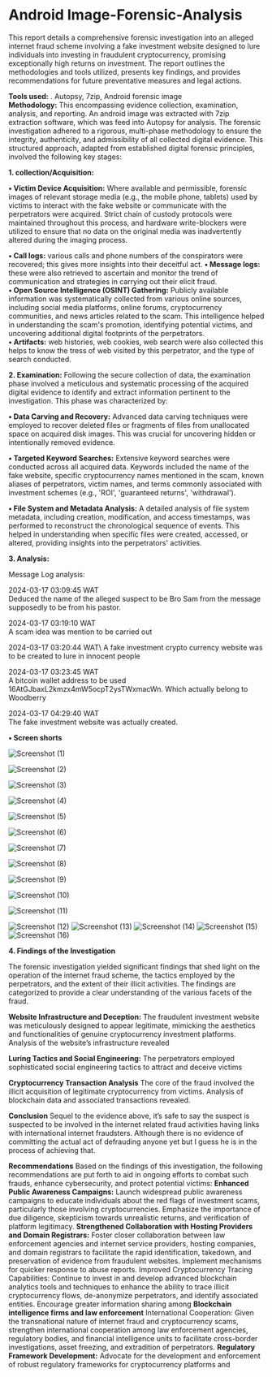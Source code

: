 # Android Image-Forensic-Analysis

This report details a comprehensive forensic investigation into an alleged internet
fraud scheme involving a fake investment website designed to lure individuals into
investing in fraudulent cryptocurrency, promising exceptionally high returns on
investment.
The report outlines the methodologies and tools utilized, presents key findings, and
provides recommendations for future preventative measures and legal actions.

**Tools used:** . Autopsy, 7zip, Android forensic image\
**Methodology:** This encompassing evidence collection, examination, analysis, and reporting. An android image was extracted with 7zip extraction software, which was feed into Autopsy for analysis. The forensic investigation adhered to a rigorous, multi-phase methodology to ensure
the integrity, authenticity, and admissibility of all collected digital evidence. This
structured approach, adapted from established digital forensic principles, involved the
following key stages:

 **1.	collection/Acquisition:**
 
  **• Victim Device Acquisition:** Where available and permissible, forensic images of
relevant storage media (e.g., the mobile phone, tablets) used by victims to interact with the fake website or communicate with
the perpetrators were acquired. Strict chain of custody protocols were
maintained throughout this process, and hardware write-blockers were utilized
to ensure that no data on the original media was inadvertently altered during the
imaging process.

**•	Call logs:** various calls and phone numbers of the conspirators were recovered; this gives more insights into their deceitful act.
**•	Message logs:**  these were also retrieved to ascertain and monitor the trend of communication and strategies in carrying out their elicit fraud.\
**•	Open Source Intelligence (OSINT) Gathering:**  Publicly available information
was systematically collected from various online sources, including social media
platforms, online forums, cryptocurrency communities, and news articles related
to the scam. This intelligence helped in understanding the scam's promotion,
identifying potential victims, and uncovering additional digital footprints of the
perpetrators.\
**•	Artifacts:** web histories, web cookies, web search were also collected this helps to know the tress of web visited by this perpetrator, and the type of search conducted.

**2.	Examination:** Following the secure collection of data, the examination phase involved a meticulous and systematic processing of the acquired digital evidence to identify and extract information pertinent to the investigation. This phase was characterized by:

**•	Data Carving and Recovery:** Advanced data carving techniques were employed
to recover deleted files or fragments of files from unallocated space on acquired
disk images. This was crucial for uncovering hidden or intentionally removed
evidence.

**•	Targeted Keyword Searches:** Extensive keyword searches were conducted
across all acquired data. Keywords included the name of the fake website,
specific cryptocurrency names mentioned in the scam, known aliases of
perpetrators, victim names, and terms commonly associated with investment
schemes (e.g., 'ROI', 'guaranteed returns', 'withdrawal').

**•	File System and Metadata Analysis:** A detailed analysis of file system metadata,
including creation, modification, and access timestamps, was performed to
reconstruct the chronological sequence of events. This helped in understanding
when specific files were created, accessed, or altered, providing insights into the
perpetrators' activities.

**3.	Analysis:**

Message Log analysis:

2024-03-17 03:09:45 WAT\
Deduced the name of the alleged suspect to be Bro Sam from the message supposedly to be from his pastor.

2024-03-17 03:19:10 WAT\
A scam idea was mention to be carried out

2024-03-17 03:20:44 WAT\ 
A fake investment crypto currency website was to be created to lure in innocent people

2024-03-17 03:23:45 WAT\
A bitcoin wallet address to be used 16AtGJbaxL2kmzx4mW5ocpT2ysTWxmacWn. Which actually belong to Woodberry

2024-03-17 04:29:40 WAT\
The fake investment website was actually created.

**•	Screen shorts**


![Screenshot (1)](https://github.com/user-attachments/assets/b4fd7fb5-f192-48b6-a75f-b8c265e18b51)





![Screenshot (2)](https://github.com/user-attachments/assets/0f2814a0-1d35-4030-af9f-2f0cd9e83b7b)

![Screenshot (3)](https://github.com/user-attachments/assets/211c4af4-13fc-4a23-897d-79bc63940b31)


![Screenshot (4)](https://github.com/user-attachments/assets/83083021-89e0-4130-a5db-b84ec6788f0e)





![Screenshot (5)](https://github.com/user-attachments/assets/550a279a-23b2-4849-9af5-e4c9c96e9910)






![Screenshot (6)](https://github.com/user-attachments/assets/eba4f06e-c725-482e-8ab9-d080d4e72764)








![Screenshot (7)](https://github.com/user-attachments/assets/4e984cec-9320-4b27-98a4-26a5aec83e12)




![Screenshot (8)](https://github.com/user-attachments/assets/25f4fe79-9df3-4ea7-a1a0-139917d33499)




![Screenshot (9)](https://github.com/user-attachments/assets/7a70db3d-2fdf-4eae-b7ff-492b5a90815a)



![Screenshot (10)](https://github.com/user-attachments/assets/f92a3e53-8c8f-444e-8354-71d4c192d7d3)



![Screenshot (11)](https://github.com/user-attachments/assets/6c859796-73b1-4104-8999-bf215b3bb6e4)

![Screenshot (12)](https://github.com/user-attachments/assets/515a1aef-921a-482a-9f4b-135fa87c7238)
![Screenshot (13)](https://github.com/user-attachments/assets/531ce328-0334-499d-b47b-92bbad340f9c)
![Screenshot (14)](https://github.com/user-attachments/assets/257dce2a-b13a-48ce-aa25-e9c1108cb1c9)
![Screenshot (15)](https://github.com/user-attachments/assets/a597d877-e60f-4d84-ae1a-eb3b69171951)
![Screenshot (16)](https://github.com/user-attachments/assets/100158ca-b219-4961-bd4e-3ca249240b9e)


**4.	Findings of the Investigation**

The forensic investigation yielded significant findings that shed light on the operation
of the internet fraud scheme, the tactics employed by the perpetrators, and the extent
of their illicit activities. The findings are categorized to provide a clear understanding
of the various facets of the fraud.

**Website Infrastructure and Deception:** The fraudulent investment website was
meticulously designed to appear legitimate, mimicking the aesthetics and
functionalities of genuine cryptocurrency investment platforms. Analysis of the
website’s infrastructure revealed

**Luring Tactics and Social Engineering:** The perpetrators employed sophisticated
social engineering tactics to attract and deceive victims

**Cryptocurrency Transaction Analysis**
The core of the fraud involved the illicit acquisition of legitimate cryptocurrency from
victims. Analysis of blockchain data and associated transactions revealed.

**Conclusion**
Sequel to the evidence above, it’s safe to say the suspect is suspected to be involved in the internet related fraud activities having links with international internet fraudsters. Although there is no evidence of committing the actual act of defrauding anyone yet but I guess he is in the process of achieving that.

**Recommendations**
Based on the findings of this investigation, the following recommendations are put
forth to aid in ongoing efforts to combat such frauds, enhance cybersecurity, and
protect potential victims:
**Enhanced Public Awareness Campaigns:** Launch widespread public awareness
campaigns to educate individuals about the red flags of investment scams,
particularly those involving cryptocurrencies. Emphasize the importance of due
diligence, skepticism towards unrealistic returns, and verification of platform
legitimacy.
**Strengthened Collaboration with Hosting Providers and Domain Registrars:**
Foster closer collaboration between law enforcement agencies and internet
service providers, hosting companies, and domain registrars to facilitate the
rapid identification, takedown, and preservation of evidence from fraudulent
websites. Implement mechanisms for quicker response to abuse reports.
Improved Cryptocurrency Tracing Capabilities: Continue to invest in and
develop advanced blockchain analytics tools and techniques to enhance the
ability to trace illicit cryptocurrency flows, de-anonymize perpetrators, and
identify associated entities. Encourage greater information sharing among
**Blockchain intelligence firms and law enforcement**
International Cooperation: Given the transnational nature of internet fraud and
cryptocurrency scams, strengthen international cooperation among law
enforcement agencies, regulatory bodies, and financial intelligence units to
facilitate cross-border investigations, asset freezing, and extradition of
perpetrators.
**Regulatory Framework Development:** Advocate for the development and
enforcement of robust regulatory frameworks for cryptocurrency platforms and



